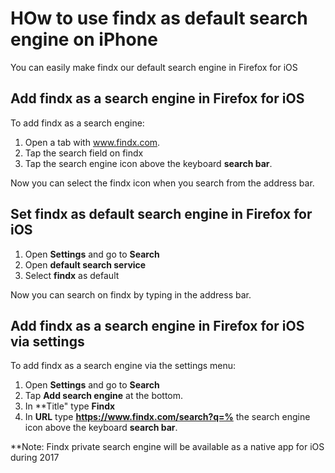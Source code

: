 # HOw to use findx as default search engine on iPhone 
You can easily make findx our default search engine in Firefox for iOS

## Add findx as a search engine in Firefox for iOS
To add findx as a search engine:  
1. Open a tab with www.findx.com.
2. Tap the search field on findx
3. Tap the search engine icon above the keyboard **search bar**.

Now you can select the findx icon when you search from the address bar. 
 
## Set findx as default search engine in Firefox for iOS

1. Open **Settings** and go to **Search**  
2. Open **default search service**  
3. Select **findx** as default

Now you can search on findx by typing in the address bar.

## Add findx as a search engine in Firefox for iOS via settings
To add findx as a search engine via the settings menu:  
1. Open **Settings** and go to **Search**
2. Tap **Add search engine** at the bottom.
3. In **Title" type **Findx**  
4. In **URL** type **https://www.findx.com/search?q=%**  the search engine icon above the keyboard **search bar**.

**Note: Findx private search engine will be available as a native app for iOS during 2017
